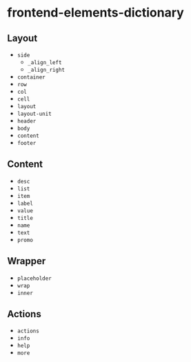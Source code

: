 # frontend-elements-dictionary

## Layout
- `side`
  - `_align_left`
  - `_align_right`
- `container`
- `row`
- `col`
- `cell`
- `layout`
- `layout-unit`
- `header`
- `body`
- `content`
- `footer`

## Content
- `desc`
- `list`
- `item`
- `label`
- `value`
- `title`
- `name`
- `text`
- `promo`

## Wrapper
- `placeholder`
- `wrap`
- `inner`

## Actions
- `actions`
- `info`
- `help`
- `more`
